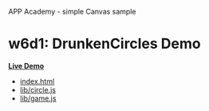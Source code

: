 APP Academy - simple Canvas sample

# w6d1: DrunkenCircles Demo

**[Live Demo][live-demo]**

* [index.html][index.html]
* [lib/circle.js][circle.js]
* [lib/game.js][game.js]

[live-demo]: http://appacademy.github.io/DrunkenCircles/
[index.html]: https://github.com/appacademy/DrunkenCircles/blob/gh-pages/index.html
[circle.js]: https://github.com/appacademy/DrunkenCircles/blob/gh-pages/lib/circle.js
[game.js]: https://github.com/appacademy/DrunkenCircles/blob/gh-pages/lib/game.js

